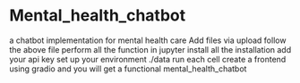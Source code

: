 # Mental_health_chatbot
a chatbot implementation for mental health care Add files via upload follow the above file perform all the function in jupyter install all the installation add your api key set up your environment ./data run each cell create a frontend using gradio and you will get a functional mental_health_chatbot
